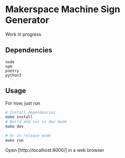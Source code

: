 # Makerspace Machine Sign Generator

Work in progress

## Dependencies

```text
node
npm
poetry
python3
```

## Usage

For now, just run

```bash
# Install dependencies
make install
# Build and run in dev mode
make dev

# Or in release mode
make run
```

Open [http://localhost:8000/] in a web browser

